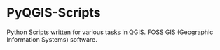 # PyQGIS-Scripts
Python Scripts written for various tasks in QGIS. FOSS GIS (Geographic Information Systems) software.
